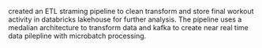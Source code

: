 created an ETL straming pipeline to clean transform and store final workout activity in databricks lakehouse for further analysis. The pipeline uses a medalian architecture to transform data and kafka to create near real time data pilepline with microbatch processing. 
